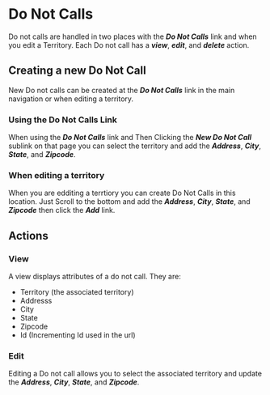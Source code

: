# Do Not Calls

Do not calls are handled in two places with the ***Do Not Calls*** link and when you edit a Territory. Each Do not call has a ***view***, ***edit***, and ***delete*** action.  

## Creating a new Do Not Call

New Do not calls can be created at the ***Do Not Calls*** link in the main navigation or when editing a territory.


### Using the Do Not Calls Link

When using the ***Do Not Calls*** link and Then Clicking the ***New Do Not Call*** sublink on that page you can select the territory and add the ***Address***, ***City***, ***State***,  and ***Zipcode***.

### When editing a territory

When you are edditing a terrtiory you can create Do Not Calls in this location.  Just Scroll to the bottom and add the ***Address***, ***City***, ***State***, and ***Zipcode*** then click the ***Add*** link.

## Actions

### View

A view displays attributes of a do not call.  They are:

- Territory (the associated territory)
- Addresss
- City
- State
- Zipcode
- Id (Incrementing Id used in the url)


### Edit

Editing a Do not call allows you to select the associated territory and update the ***Address***, ***City***, ***State***, and ***Zipcode***.
